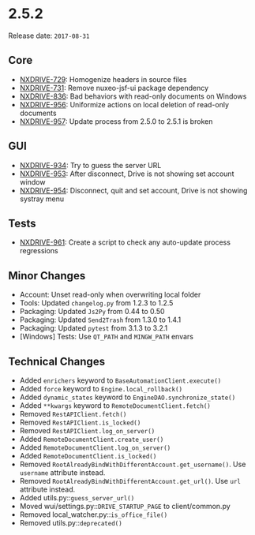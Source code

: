 # 2.5.2

Release date: `2017-08-31`

## Core

- [NXDRIVE-729](https://hyland.atlassian.net/browse/NXDRIVE-729): Homogenize headers in source files
- [NXDRIVE-731](https://hyland.atlassian.net/browse/NXDRIVE-731): Remove nuxeo-jsf-ui package dependency
- [NXDRIVE-836](https://hyland.atlassian.net/browse/NXDRIVE-836): Bad behaviors with read-only documents on Windows
- [NXDRIVE-956](https://hyland.atlassian.net/browse/NXDRIVE-956): Uniformize actions on local deletion of read-only documents
- [NXDRIVE-957](https://hyland.atlassian.net/browse/NXDRIVE-957): Update process from 2.5.0 to 2.5.1 is broken

## GUI

- [NXDRIVE-934](https://hyland.atlassian.net/browse/NXDRIVE-934): Try to guess the server URL
- [NXDRIVE-953](https://hyland.atlassian.net/browse/NXDRIVE-953): After disconnect, Drive is not showing set account window
- [NXDRIVE-954](https://hyland.atlassian.net/browse/NXDRIVE-954): Disconnect, quit and set account, Drive is not showing systray menu

## Tests

- [NXDRIVE-961](https://hyland.atlassian.net/browse/NXDRIVE-961): Create a script to check any auto-update process regressions

## Minor Changes

- Account: Unset read-only when overwriting local folder
- Tools: Updated `changelog.py` from 1.2.3 to 1.2.5
- Packaging: Updated `Js2Py` from 0.44 to 0.50
- Packaging: Updated `Send2Trash` from 1.3.0 to 1.4.1
- Packaging: Updated `pytest` from 3.1.3 to 3.2.1
- \[Windows\] Tests: Use `QT_PATH` and `MINGW_PATH` envars

## Technical Changes

- Added `enrichers` keyword to `BaseAutomationClient.execute()`
- Added `force` keyword to `Engine.local_rollback()`
- Added `dynamic_states` keyword to `EngineDAO.synchronize_state()`
- Added `**kwargs` keyword to `RemoteDocumentClient.fetch()`
- Removed `RestAPIClient.fetch()`
- Removed `RestAPIClient.is_locked()`
- Removed `RestAPIClient.log_on_server()`
- Added `RemoteDocumentClient.create_user()`
- Added `RemoteDocumentClient.log_on_server()`
- Added `RemoteDocumentClient.is_locked()`
- Removed `RootAlreadyBindWithDifferentAccount.get_username()`. Use `username` attribute instead.
- Removed `RootAlreadyBindWithDifferentAccount.get_url()`. Use `url` attribute instead.
- Added utils.py::`guess_server_url()`
- Moved wui/settings.py::`DRIVE_STARTUP_PAGE` to client/common.py
- Removed local_watcher.py::`is_office_file()`
- Removed utils.py::`deprecated()`
